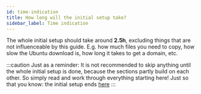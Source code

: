 ```yaml
---
id: time-indication
title: How long will the initial setup take?
sidebar_label: Time indication
---
```


The whole initial setup should take around **2.5h**, excluding things that are not influenceable by this guide. E.g. how much files you need to copy, how slow the Ubuntu download is, how long it takes to get a domain, etc.

:::caution
Just as a reminder: It is not recommended to skip anything until the whole initial setup is done, because the sections partly build on each other. So simply read and work through everything starting here! Just so that you know: the initial setup ends [here](./congratulations)
:::